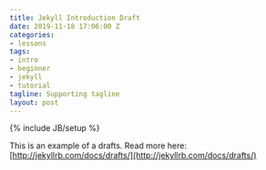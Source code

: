 ```yaml
---
title: Jekyll Introduction Draft
date: 2019-11-18 17:06:00 Z
categories:
- lessons
tags:
- intro
- beginner
- jekyll
- tutorial
tagline: Supporting tagline
layout: post
---
```


{% include JB/setup %}


This is an example of a drafts. Read more here: [http://jekyllrb.com/docs/drafts/](http://jekyllrb.com/docs/drafts/)
